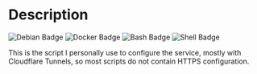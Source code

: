 # Description

![Debian Badge](https://img.shields.io/badge/Debian-A81D33?style=for-the-badge&logo=debian&logoColor=white)
![Docker Badge](https://img.shields.io/badge/Docker-2CA5E0?style=for-the-badge&logo=docker&logoColor=white)
![Bash Badge](https://img.shields.io/badge/GNU%20Bash-4EAA25?style=for-the-badge&logo=GNU%20Bash&logoColor=white)
![Shell Badge](https://img.shields.io/badge/Shell_Script-121011?style=for-the-badge&logo=gnu-bash&logoColor=white)

This is the script I personally use to configure the service, mostly with Cloudflare Tunnels, so most scripts do not contain HTTPS configuration.
